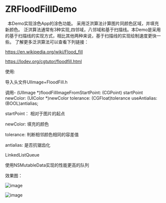 # ZRFloodFillDemo
 
 本Demo实现涂色App的涂色功能。
 采用泛洪算法计算图片同颜色区域，并填充新颜色。
 泛洪算法通常有3种实现,四邻域，八邻域和基于扫描线。本Demo是采用的基于扫描线的实现方式，相比其他两种来说，基于扫描线的实现绘制速度更快一些。
 了解更多泛洪算法可以查看下列链接：
 
https://en.wikipedia.org/wiki/Flood_fill

https://lodev.org/cgtutor/floodfill.html

使用:

导入头文件UIImage+FloodFill.h

调用- (UIImage *)floodFillImageFromStartPoint: (CGPoint) startPoint newColor: (UIColor *)newColor tolerance: (CGFloat)tolerance useAntialias: (BOOL)antialias;

startPoint： 相对于图片的起点

newColor: 填充的颜色

tolerance: 判断相邻颜色相同的容差值

antialias: 是否抗锯齿化

LinkedListQueue

使用NSMutableData实现的性能更高的队列

效果图：

![image](https://github.com/LZRun/ZRFloodFillDemo/blob/master/ZRFloodFillDemo/效果图/wfm_floodfill_animation_stack.gif)

![image](https://github.com/LZRun/ZRFloodFillDemo/blob/master/ZRFloodFillDemo/效果图/2018-09-13%2015_56_15.gif)
